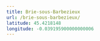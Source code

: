 ```yaml
---
title: Brie-sous-Barbezieux
url: /brie-sous-barbezieux/
latitude: 45.4218148
longitude: -0.039195900000000006
---
```

